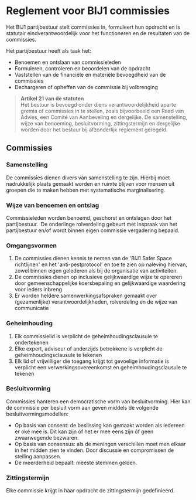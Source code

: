 # Reglement voor BIJ1 commissies

Het BIJ1 partijbestuur stelt commissies in, formuleert hun opdracht en is statutair eindverantwoordelijk voor het functioneren en de resultaten van de commissies.

Het partijbestuur heeft als taak het:

- Benoemen en ontslaan van commissieleden
- Formuleren, controleren en beoordelen van de opdracht
- Vaststellen van de financiële en materiële bevoegdheid van de commissies
- Dechargeren of opheffen van de commissie bij volbrenging

> **Artikel 21 van de statuten**<br/>
> Het bestuur is bevoegd onder diens verantwoordelijkheid aparte gremia of commissies in te stellen, zoals bijvoorbeeld een Raad van Advies, een Comité van Aanbeveling en dergelijke.
> De samenstelling, wijze van benoeming, besluitvorming, zittingstermijn en dergelijke worden door het bestuur bij afzonderlijk reglement geregeld.

## Commissies

### Samenstelling

De commissies dienen divers van samenstelling te zijn. Hierbij moet nadrukkelijk plaats gemaakt worden en ruimte blijven voor mensen uit groepen die te maken hebben met systematische marginalisering. 

### Wijze van benoemen en ontslag

Commissieleden worden benoemd, geschorst en ontslagen door het partijbestuur. 
De onderlinge rolverdeling gebeurt met inspraak van het partijbestuur en/of wordt binnen eigen commissie vergadering bepaald.

### Omgangsvormen

1. De commissies dienen kennis te nemen van de 'BIJ1 Safer Space richtlijnen' en het 'anti-pestprotocol' en toe te zien op naleving hiervan, zowel binnen eigen gelederen als bij de organisatie van activiteiten.
1. De commissies dienen op inclusieve gelijkwaardige wijze te opereren door gemeenschappelijke koersbepaling en gelijkwaardige waardering voor ieders inbreng
1. Er worden heldere samenwerkingsafspraken gemaakt over (gezamenlijke) verantwoordelijkheden, rolverdeling en de wijze van communicatie

### Geheimhouding
1. Elk commissielid is verplicht de geheimhoudingsclausule te ondertekenen
1. Elke expert, adviseur of anderzijds betrokkene is verplicht de geheimhoudingsclausule te tekenen
1. Elk lid of vrijwilliger die toegang krijgt tot gevoelige informatie is verplicht een verwerkingsovereenkomst en geheimhoudingsclausule te tekenen

### Besluitvorming

Commissies hanteren een democratische vorm van besluitvorming. Hier kan de commissie per besluit vorm aan geven middels de volgende besluitvormingsmodellen:

- Op basis van consent: de beslissing kan gemaakt worden als iedereen er oké mee is. Dit kan zijn óf het er mee eens zijn óf geen zwaarwegende bezwaren.
- Op basis van consensus: als de meningen verschillen moet men elkaar in het midden zien te vinden. Door discussie en compromissen de stelling aanpassen.
- De meerderheid bepaalt: meeste stemmen gelden.

### Zittingstermijn

Elke commissie krijgt in haar opdracht de zittingstermijn gedefinieerd.
